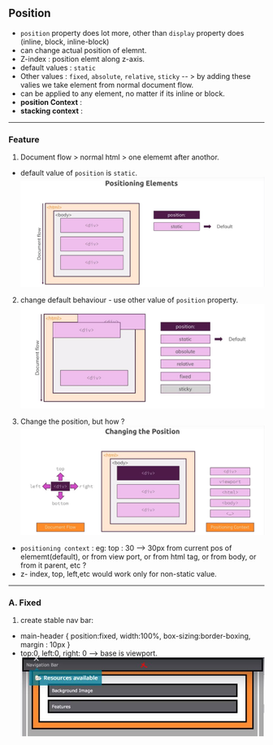 ## Position
- `position` property does lot more, other than `display` property does (inline, block, inline-block)
- can change actual position of elemnt.
- Z-index : position elemt along z-axis.
- default values : `static`
- Other values : `fixed`, `absolute`, `relative`, `sticky` -- > by adding these valies we take element from normal document flow.
- can be applied to any element, no matter if its inline or block.
- **position Context** : 
- **stacking context** :

***

### Feature
1. Document flow > normal html > one elememt after anothor.
- default value of `position` is `static`. 
![img](https://github.com/lekhrajdinkar/css_html/blob/master/NOTES-CSS/assets/position/1.JPG)

2. change default behaviour - use other value of `position` property.
![img](https://github.com/lekhrajdinkar/css_html/blob/master/NOTES-CSS/assets/position/2.JPG)

3. Change the position, but how ? 
![img](https://github.com/lekhrajdinkar/css_html/blob/master/NOTES-CSS/assets/position/3.JPG)

- `positioning context` : eg: top : 30 --> 30px from current pos of elememt(default), or from view port, or from html tag, or from body, or from it parent, etc ?
- z- index, top, left,etc would work only for non-static value.

***

### A. Fixed
1.  create stable nav bar:
- main-header { position:fixed, width:100%, box-sizing:border-boxing, margin : 10px }
- top:0, left:0, right: 0 --> base is viewport.
![img](https://github.com/lekhrajdinkar/css_html/blob/master/NOTES-CSS/assets/position/4.JPG)



